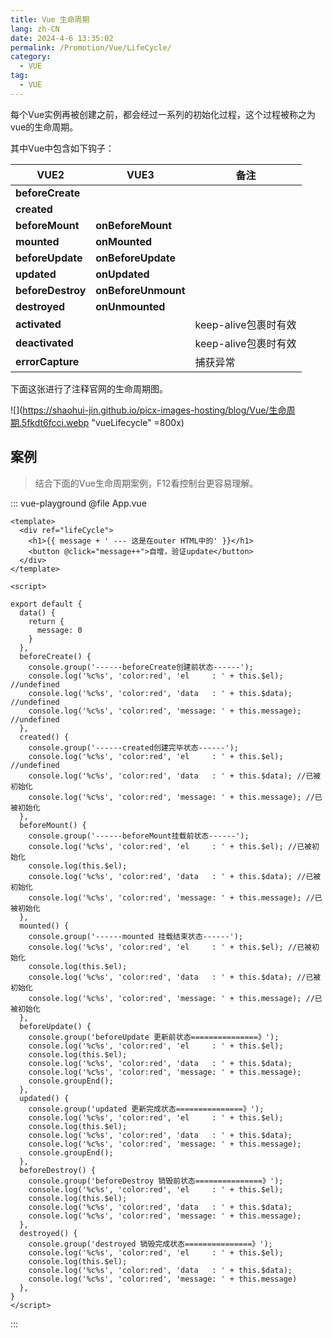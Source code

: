 ```yaml
---
title: Vue 生命周期
lang: zh-CN
date: 2024-4-6 13:35:02
permalink: /Promotion/Vue/LifeCycle/
category: 
  - VUE
tag: 
  - VUE
---
```


每个Vue实例再被创建之前，都会经过一系列的初始化过程，这个过程被称之为vue的生命周期。

其中Vue中包含如下钩子：

| VUE2 | VUE3                | 备注 |
|------|---------------------|----|
|  **beforeCreate**  |                     |    |
|  **created**   |                     |    |
|  **beforeMount**   | **onBeforeMount**   |    |
|  **mounted**   | **onMounted**       |    |
|  **beforeUpdate**   | **onBeforeUpdate**  |    |
|  **updated**   | **onUpdated**       |    |
|  **beforeDestroy**   | **onBeforeUnmount** |    |
|  **destroyed**   | **onUnmounted**     |    |
|  **activated**   |                     |  keep-alive包裹时有效  |
|  **deactivated**   |                     |  keep-alive包裹时有效  |
|  **errorCapture**   |                     |  捕获异常  |


下面这张进行了注释官网的生命周期图。

![](https://shaohui-jin.github.io/picx-images-hosting/blog/Vue/生命周期.5fkdt6fcci.webp "vueLifecycle" =800x)

<!-- more -->

## 案例

> 结合下面的Vue生命周期案例，F12看控制台更容易理解。

::: vue-playground
@file App.vue
```vue
<template>
  <div ref="lifeCycle">
    <h1>{{ message + ' --- 这是在outer HTML中的' }}</h1>
    <button @click="message++">自增，验证update</button>
  </div>
</template>

<script>

export default {
  data() {
    return {
      message: 0
    }
  },
  beforeCreate() {
    console.group('------beforeCreate创建前状态------');
    console.log('%c%s', 'color:red', 'el     : ' + this.$el); //undefined
    console.log('%c%s', 'color:red', 'data   : ' + this.$data); //undefined
    console.log('%c%s', 'color:red', 'message: ' + this.message); //undefined
  },
  created() {
    console.group('------created创建完毕状态------');
    console.log('%c%s', 'color:red', 'el     : ' + this.$el); //undefined
    console.log('%c%s', 'color:red', 'data   : ' + this.$data); //已被初始化
    console.log('%c%s', 'color:red', 'message: ' + this.message); //已被初始化
  },
  beforeMount() {
    console.group('------beforeMount挂载前状态------');
    console.log('%c%s', 'color:red', 'el     : ' + this.$el); //已被初始化
    console.log(this.$el);
    console.log('%c%s', 'color:red', 'data   : ' + this.$data); //已被初始化
    console.log('%c%s', 'color:red', 'message: ' + this.message); //已被初始化
  },
  mounted() {
    console.group('------mounted 挂载结束状态------');
    console.log('%c%s', 'color:red', 'el     : ' + this.$el); //已被初始化
    console.log(this.$el);
    console.log('%c%s', 'color:red', 'data   : ' + this.$data); //已被初始化
    console.log('%c%s', 'color:red', 'message: ' + this.message); //已被初始化
  },
  beforeUpdate() {
    console.group('beforeUpdate 更新前状态===============》');
    console.log('%c%s', 'color:red', 'el     : ' + this.$el);
    console.log(this.$el);
    console.log('%c%s', 'color:red', 'data   : ' + this.$data);
    console.log('%c%s', 'color:red', 'message: ' + this.message);
    console.groupEnd();
  },
  updated() {
    console.group('updated 更新完成状态===============》');
    console.log('%c%s', 'color:red', 'el     : ' + this.$el);
    console.log(this.$el);
    console.log('%c%s', 'color:red', 'data   : ' + this.$data);
    console.log('%c%s', 'color:red', 'message: ' + this.message);
    console.groupEnd();
  },
  beforeDestroy() {
    console.group('beforeDestroy 销毁前状态===============》');
    console.log('%c%s', 'color:red', 'el     : ' + this.$el);
    console.log(this.$el);
    console.log('%c%s', 'color:red', 'data   : ' + this.$data);
    console.log('%c%s', 'color:red', 'message: ' + this.message);
  },
  destroyed() {
    console.group('destroyed 销毁完成状态===============》');
    console.log('%c%s', 'color:red', 'el     : ' + this.$el);
    console.log(this.$el);
    console.log('%c%s', 'color:red', 'data   : ' + this.$data);
    console.log('%c%s', 'color:red', 'message: ' + this.message)
  },
}
</script>
```
:::
